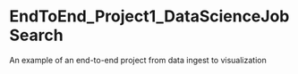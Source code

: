 # EndToEnd_Project1_DataScienceJobSearch
An example of an end-to-end project from data ingest to visualization
